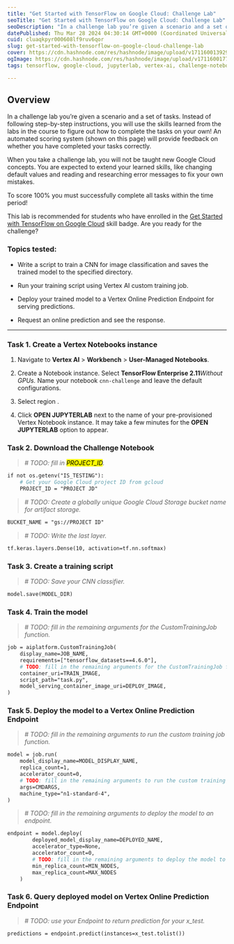 ```yaml
---
title: "Get Started with TensorFlow on Google Cloud: Challenge Lab"
seoTitle: "Get Started with TensorFlow on Google Cloud: Challenge Lab"
seoDescription: "In a challenge lab you’re given a scenario and a set of tasks. Instead of following step-by-step instructions, you will use the skills learned from the labs"
datePublished: Thu Mar 28 2024 04:30:14 GMT+0000 (Coordinated Universal Time)
cuid: cluaqkpyr000608lf9ruv6qor
slug: get-started-with-tensorflow-on-google-cloud-challenge-lab
cover: https://cdn.hashnode.com/res/hashnode/image/upload/v1711600139295/c5aeb2fb-02a5-4330-bfda-cab678dd1870.png
ogImage: https://cdn.hashnode.com/res/hashnode/image/upload/v1711600177708/213cc316-2ecc-44be-85bf-c7d71c8fdfc1.png
tags: tensorflow, google-cloud, jupyterlab, vertex-ai, challenge-notebook

---
```


## **Overview**

In a challenge lab you’re given a scenario and a set of tasks. Instead of following step-by-step instructions, you will use the skills learned from the labs in the course to figure out how to complete the tasks on your own! An automated scoring system (shown on this page) will provide feedback on whether you have completed your tasks correctly.

When you take a challenge lab, you will not be taught new Google Cloud concepts. You are expected to extend your learned skills, like changing default values and reading and researching error messages to fix your own mistakes.

To score 100% you must successfully complete all tasks within the time period!

This lab is recommended for students who have enrolled in the [Get Started with TensorFlow on Google Cloud](https://www.cloudskillsboost.google/authoring/course_templates/646) skill badge. Are you ready for the challenge?

### Topics tested:

* Write a script to train a CNN for image classification and saves the trained model to the specified directory.
    
* Run your training script using Vertex AI custom training job.
    
* Deploy your trained model to a Vertex Online Prediction Endpoint for serving predictions.
    
* Request an online prediction and see the response.
    

---

### Task 1. Create a Vertex Notebooks instance

1. Navigate to **Vertex AI** &gt; **Workbench** &gt; **User-Managed Notebooks**.
    
2. Create a Notebook instance. Select **TensorFlow Enterprise 2.11***Without GPUs.* Name your notebook `cnn-challenge` and leave the default configurations.
    
3. Select region .
    
4. Click **OPEN JUPYTERLAB** next to the name of your pre-provisioned Vertex Notebook instance. It may take a few minutes for the **OPEN JUPYTERLAB** option to appear.
    

### Task 2. Download the Challenge Notebook

> *\# TODO: fill in <mark>PROJECT_ID</mark>.*

```apache
if not os.getenv("IS_TESTING"):
    # Get your Google Cloud project ID from gcloud
    PROJECT_ID = "PROJECT JD"
```

> *\# TODO: Create a globally unique Google Cloud Storage bucket name for artifact storage.*

```apache
BUCKET_NAME = "gs://PROJECT ID"
```

> *\# TODO: Write the last layer.*

```apache
tf.keras.layers.Dense(10, activation=tf.nn.softmax)
```

### Task 3. Create a training script

> *\# TODO: Save your CNN classifier.*

```apache
model.save(MODEL_DIR)
```

### Task 4. Train the model

> *\# TODO: fill in the remaining arguments for the CustomTrainingJob function.*

```apache
job = aiplatform.CustomTrainingJob(
    display_name=JOB_NAME,
    requirements=["tensorflow_datasets==4.6.0"],
    # TODO: fill in the remaining arguments for the CustomTrainingJob function.
    container_uri=TRAIN_IMAGE,
    script_path="task.py",
    model_serving_container_image_uri=DEPLOY_IMAGE,
)
```

### Task 5. Deploy the model to a Vertex Online Prediction Endpoint

> *\# TODO: fill in the remaining arguments to run the custom training job function.*

```apache
model = job.run(
    model_display_name=MODEL_DISPLAY_NAME,
    replica_count=1,
    accelerator_count=0,
    # TODO: fill in the remaining arguments to run the custom training job function.
    args=CMDARGS,
    machine_type="n1-standard-4",
)
```

> *\# TODO: fill in the remaining arguments to deploy the model to an endpoint.*

```apache
endpoint = model.deploy(
        deployed_model_display_name=DEPLOYED_NAME,
        accelerator_type=None,
        accelerator_count=0,
        # TODO: fill in the remaining arguments to deploy the model to an endpoint.
        min_replica_count=MIN_NODES,
        max_replica_count=MAX_NODES
    )
```

### Task 6. Query deployed model on Vertex Online Prediction Endpoint

> *\# TODO: use your Endpoint to return prediction for your x\_test.*

```apache
predictions = endpoint.predict(instances=x_test.tolist())
```